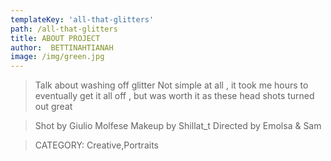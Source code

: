 ```yaml
---
templateKey: 'all-that-glitters'
path: /all-that-glitters
title: ABOUT PROJECT
author:  BETTINAHTIANAH
image: /img/green.jpg
---
```


>Talk about washing off glitter
>Not simple at all , it took me hours to eventually get it all off ,
>but was worth it as these head shots turned out great

>Shot by Giulio Molfese
>Makeup by Shillat_t
>Directed by Emolsa & Sam

>CATEGORY:
>Creative,Portraits
